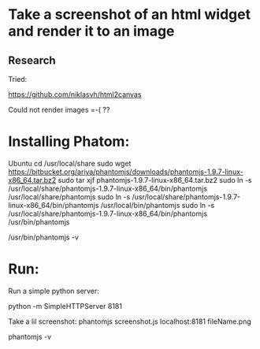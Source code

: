 # Take a screenshot of an html widget and render it to an image


## Research
Tried:

https://github.com/niklasvh/html2canvas

Could not render images =-( ??


#  Installing Phatom:

Ubuntu
cd /usr/local/share
sudo wget https://bitbucket.org/ariya/phantomjs/downloads/phantomjs-1.9.7-linux-x86_64.tar.bz2
sudo tar xjf phantomjs-1.9.7-linux-x86_64.tar.bz2
sudo ln -s /usr/local/share/phantomjs-1.9.7-linux-x86_64/bin/phantomjs /usr/local/share/phantomjs
sudo ln -s /usr/local/share/phantomjs-1.9.7-linux-x86_64/bin/phantomjs /usr/local/bin/phantomjs
sudo ln -s /usr/local/share/phantomjs-1.9.7-linux-x86_64/bin/phantomjs /usr/bin/phantomjs


/usr/bin/phantomjs  -v
# Run:


Run a simple python server:

python -m SimpleHTTPServer 8181

Take a lil screenshot:
phantomjs screenshot.js localhost:8181 fileName.png


phantomjs  -v

